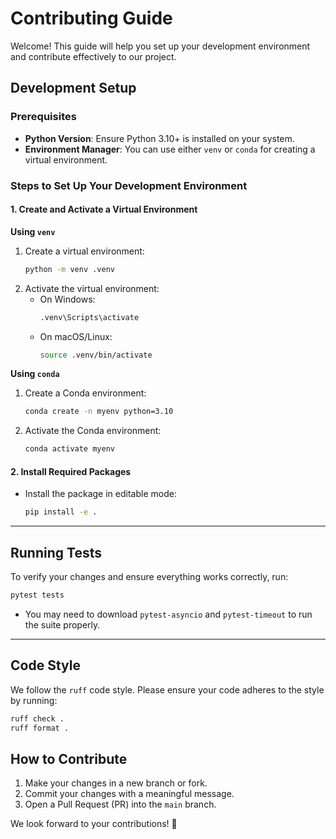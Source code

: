 # Contributing Guide

Welcome! This guide will help you set up your development environment and contribute effectively to our project.

## Development Setup

### Prerequisites

- **Python Version**: Ensure Python 3.10+ is installed on your system.
- **Environment Manager**: You can use either `venv` or `conda` for creating a virtual environment.

### Steps to Set Up Your Development Environment

#### 1. Create and Activate a Virtual Environment

**Using `venv`**  
1. Create a virtual environment:  
   ```bash
   python -m venv .venv
   ```
2. Activate the virtual environment:  
   - On Windows:  
     ```bash
     .venv\Scripts\activate
     ```
   - On macOS/Linux:  
     ```bash
     source .venv/bin/activate
     ```

**Using `conda`**  
1. Create a Conda environment:  
   ```bash
   conda create -n myenv python=3.10
   ```
2. Activate the Conda environment:  
   ```bash
   conda activate myenv
   ```

#### 2. Install Required Packages

- Install the package in editable mode:  
   ```bash
   pip install -e .
   ```

---

## Running Tests

To verify your changes and ensure everything works correctly, run:  
```bash
pytest tests
```
- You may need to download `pytest-asyncio` and `pytest-timeout` to run the suite properly.
---

## Code Style
We follow the `ruff` code style. Please ensure your code adheres to the style by running:
```bash
ruff check .
ruff format .
```

## How to Contribute

1. Make your changes in a new branch or fork.
2. Commit your changes with a meaningful message.
3. Open a Pull Request (PR) into the `main` branch.

We look forward to your contributions! 🎉

